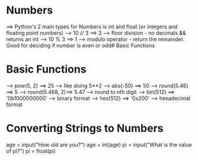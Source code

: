 # Numbers
==> Python's 2 main types for Numbers is int and float (or integers and floating point numbers)
--> 10 // 3 ==> 3 --> floor division - no decimals &&  returns an int
--> 10 % 3  ==> 1 --> modulo operator - return the remainder. Good for deciding if number is even or odd# Basic Functions
# Basic Functions
--> pow(5, 2)      ==> 25 --> like doing 5**2
--> abs(-50)       ==> 50
--> round(5.46)    ==> 5
--> round(5.468, 2)==> 5.47 --> round to nth digit
--> bin(512)       ==> '0b1000000000' -->  binary format
--> hex(512)       ==> '0x200' --> hexadecimal format
# Converting Strings to Numbers
age = input("How old are you?")
age = int(age)
pi = input("What is the value of pi?")
pi = float(pi)